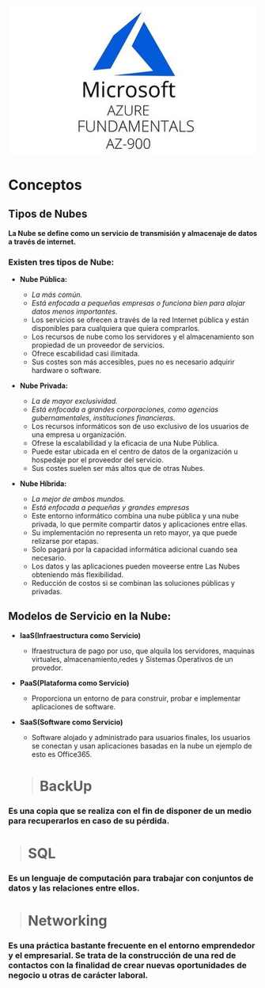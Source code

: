 ![Imagen Az900](/az-900.jpg)
# Conceptos

## Tipos de Nubes
  
  **La Nube se define como un servicio de transmisión y almacenaje de datos a través de internet.**
  
### Existen tres tipos de Nube:

   + **Nube Pública:**
       - *La más común.*
       - *Está enfocada a pequeñas empresas o funciona bien para alojar datos menos importantes.*
       - Los servicios se ofrecen a través de la red Internet pública y están disponibles para cualquiera que quiera comprarlos. 
       - Los recursos de nube como los servidores y el almacenamiento son propiedad de un proveedor de servicios.
       - Ofrece escabilidad casi ilimitada.
       - Sus costes son más accesibles, pues no es necesario adquirir hardware o software.
 
   + **Nube Privada:**
       - *La de mayor exclusividad.*
       - *Está enfocada a grandes corporaciones, como agencias gubernamentales, instituciones financieras.*
       - Los recursos informáticos son de uso exclusivo de los usuarios de una empresa u organización.
       - Ofrese la escalabilidad y la eficacia de una Nube Pública.
       - Puede estar ubicada en el centro de datos de la organización u hospedaje por el proveedor del servicio.
       - Sus costes suelen ser más altos que de otras Nubes.
  
   + **Nube Híbrida:**
       - *La mejor de ambos mundos.*
       - *Está enfocada a pequeñas y grandes empresas*
       - Este entorno informático combina una nube pública y una nube privada, lo que permite compartir datos y aplicaciones entre ellas.
       - Su implementación no representa un reto mayor, ya que puede relizarse por etapas.
       - Solo pagará por la capacidad informática adicional cuando sea necesario.
       - Los datos y las aplicaciones pueden moveerse entre Las Nubes obteniendo más flexibilidad.
       - Reducción de costos si se combinan las soluciones públicas y privadas.



## Modelos de Servicio en la Nube:
+ **IaaS(Infraestructura como Servicio)**
  - Ifraestructura de pago por uso, que alquila los servidores, maquinas virtuales, almacenamiento,redes y Sistemas Operativos de un provedor.
  
+ **PaaS(Plataforma como Servicio)**
   - Proporciona un entorno de para construir, probar e implementar aplicaciones de software.
  
+ **SaaS(Software como Servicio)**
   - Software alojado y administrado para usuarios finales, los usuarios se conectan y usan aplicaciones basadas en la nube un ejemplo de esto es Office365.
  
  ># BackUp 
### Es una copia que se realiza con el fin de disponer de un medio para recuperarlos en caso de su pérdida.

># SQL 
### Es un lenguaje de computación para trabajar con conjuntos de datos y las relaciones entre ellos.

># Networking 
### Es una práctica bastante frecuente en el entorno emprendedor y el empresarial. Se trata de la construcción de una red de contactos con la finalidad de crear nuevas oportunidades de negocio u otras de carácter laboral.
   

